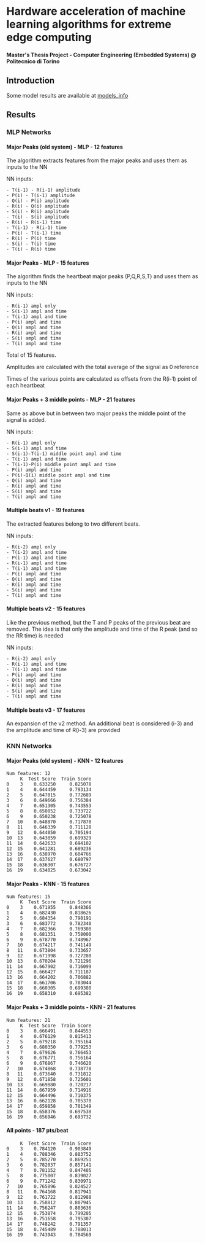 # Hardware acceleration of machine learning algorithms for extreme edge computing
#### Master's Thesis Project - Computer Engineering (Embedded Systems) @ Politecnico di Torino

## Introduction
Some model results are available at [models_info](/models_info.md)
## Results
### MLP Networks
#### Major Peaks (old system) - MLP - 12 features
The algorithm extracts features from the major peaks and uses them as inputs to the NN

NN inputs:
```
- T(i-1) - R(i-1) amplitude
- P(i) - T(i-1) amplitude
- Q(i) - P(i) amplitude
- R(i) - Q(i) amplitude
- S(i) - R(i) amplitude
- T(i) - S(i) amplitude
- R(i) - R(i-1) time
- T(i-1) - R(i-1) time
- P(i) - T(i-1) time
- R(i) - P(i) time
- S(i) - T(i) time
- T(i) - R(i) time
```

#### Major Peaks - MLP - 15 features
The algorithm finds the heartbeat major peaks (P,Q,R,S,T) and uses them as inputs to the NN

NN inputs:
```
- R(i-1) ampl only
- S(i-1) ampl and time
- T(i-1) ampl and time
- P(i) ampl and time
- Q(i) ampl and time
- R(i) ampl and time
- S(i) ampl and time
- T(i) ampl and time
```
  
Total of 15 features.

Amplitudes are calculated with the total average of the signal as 0 reference

Times of the various points are calculated as offsets from the R(i-1) point of each heartbeat


#### Major Peaks + 3 middle points - MLP - 21 features
Same as above but in between two major peaks the middle point of the signal is added.

NN inputs:
```
- R(i-1) ampl only
- S(i-1) ampl and time
- S(i-1)-T(i-1) middle point ampl and time
- T(i-1) ampl and time
- T(i-1)-P(i) middle point ampl and time
- P(i) ampl and time
- P(i)-Q(i) middle point ampl and time
- Q(i) ampl and time
- R(i) ampl and time
- S(i) ampl and time
- T(i) ampl and time
```

#### Multiple beats v1 - 19 features
The extracted features belong to two different beats.

NN inputs:
```
- R(i-2) ampl only
- T(i-2) ampl and time
- P(i-1) ampl and time
- R(i-1) ampl and time
- T(i-1) ampl and time
- P(i) ampl and time
- Q(i) ampl and time
- R(i) ampl and time
- S(i) ampl and time
- T(i) ampl and time
```

#### Multiple beats v2 - 15 features
Like the previous method, but the T and P peaks of the previous beat are removed. The idea is that only the amplitude and time of the R peak (and so the RR time) is needed

NN inputs:
```
- R(i-2) ampl only
- R(i-1) ampl and time
- T(i-1) ampl and time
- P(i) ampl and time
- Q(i) ampl and time
- R(i) ampl and time
- S(i) ampl and time
- T(i) ampl and time
```

#### Multiple beats v3 - 17 features
An expansion of the v2 method. An additional beat is considered (i-3) and the amplitude and time of R(i-3) are provided

### KNN Networks
#### Major Peaks (old system) - KNN - 12 features
```
Num features: 12
     K  Test Score  Train Score
0    3    0.633250     0.825078
1    4    0.644459     0.793134
2    5    0.647015     0.772689
3    6    0.649666     0.756384
4    7    0.651305     0.743553
5    8    0.650852     0.733722
6    9    0.650238     0.725078
7   10    0.648870     0.717870
8   11    0.646339     0.711128
9   12    0.644050     0.705194
10  13    0.643859     0.699329
11  14    0.642633     0.694102
12  15    0.641281     0.689236
13  16    0.638970     0.684766
14  17    0.637627     0.680797
15  18    0.636307     0.676727
16  19    0.634025     0.673042
```
#### Major Peaks - KNN - 15 features
```
Num features: 15
     K  Test Score  Train Score
0    3    0.671955     0.848366
1    4    0.682430     0.818626
2    5    0.684354     0.798191
3    6    0.683772     0.782340
4    7    0.682366     0.769308
5    8    0.681351     0.758000
6    9    0.678770     0.748967
7   10    0.674217     0.741149
8   11    0.673804     0.733657
9   12    0.671998     0.727280
10  13    0.670204     0.721296
11  14    0.667902     0.716099
12  15    0.666427     0.711187
13  16    0.664202     0.706882
14  17    0.661706     0.703044
15  18    0.660305     0.699380
16  19    0.658310     0.695382
```
#### Major Peaks + 3 middle points - KNN - 21 features
```
Num features: 21
     K  Test Score  Train Score
0    3    0.666491     0.844553
1    4    0.676129     0.815413
2    5    0.679218     0.795164
3    6    0.680350     0.779253
4    7    0.679626     0.766453
5    8    0.676771     0.756164
6    9    0.676867     0.746620
7   10    0.674868     0.738770
8   11    0.673640     0.731812
9   12    0.671858     0.725601
10  13    0.669880     0.720217
11  14    0.667959     0.714916
12  15    0.664496     0.710375
13  16    0.662128     0.705370
14  17    0.659858     0.701349
15  18    0.658376     0.697538
16  19    0.656946     0.693732
```

#### All points - 187 pts/beat
```
     K  Test Score  Train Score
0    3    0.784120     0.903849
1    4    0.788346     0.883752
2    5    0.785270     0.869251
3    6    0.782037     0.857141
4    7    0.781152     0.847405
5    8    0.775007     0.839027
6    9    0.771242     0.830971
7   10    0.765896     0.824527
8   11    0.764168     0.817941
9   12    0.761722     0.812988
10  13    0.758812     0.807945
11  14    0.756247     0.803636
12  15    0.753874     0.799205
13  16    0.751658     0.795307
14  17    0.748242     0.791357
15  18    0.745489     0.788013
16  19    0.743943     0.784569
```
